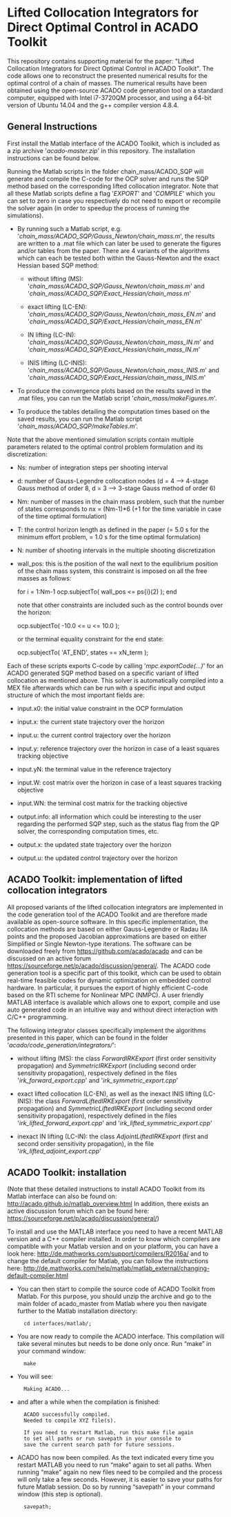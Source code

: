 # Lifted Collocation Integrators for Direct Optimal Control in ACADO Toolkit

This repository contains supporting material for the paper: "Lifted Collocation Integrators for Direct Optimal Control in ACADO Toolkit".
The code allows one to reconstruct the presented numerical results for the optimal control of a chain of masses. The numerical results have been obtained using the open-source ACADO code generation tool on a standard computer, equipped with Intel i7-3720QM processor, and using a 64-bit version of Ubuntu 14.04 and the g++ compiler version 4.8.4.


## General Instructions

First install the Matlab interface of the ACADO Toolkit, which is included as a zip archive '*acado-master.zip*' in this repository. The installation instructions can be found below.

Running the Matlab scripts in the folder chain_mass/ACADO_SQP will generate and compile the C-code for the OCP solver and runs the SQP method based on the corresponding lifted collocation integrator. Note that all these Matlab scripts define a flag '*EXPORT*' and '*COMPILE*' which you can set to zero in case you respectively do not need to export or recompile the solver again (in order to speedup the process of running the simulations).

- By running such a Matlab script, e.g. '*chain_mass/ACADO_SQP/Gauss_Newton/chain_mass.m*', the results are written to a .mat file which can later be used to generate the figures and/or tables from the paper. There are 4 variants of the algorithms which can each be tested both within the Gauss-Newton and the exact Hessian based SQP method:

  - without lifting (MS): '*chain_mass/ACADO_SQP/Gauss_Newton/chain_mass.m*' and '*chain_mass/ACADO_SQP/Exact_Hessian/chain_mass.m*'

  - exact lifting (LC-EN): '*chain_mass/ACADO_SQP/Gauss_Newton/chain_mass_EN.m*' and '*chain_mass/ACADO_SQP/Exact_Hessian/chain_mass_EN.m*'

  - IN lifting (LC-IN): '*chain_mass/ACADO_SQP/Gauss_Newton/chain_mass_IN.m*' and '*chain_mass/ACADO_SQP/Exact_Hessian/chain_mass_IN.m*'

  - INIS lifting (LC-INIS): '*chain_mass/ACADO_SQP/Gauss_Newton/chain_mass_INIS.m*' and '*chain_mass/ACADO_SQP/Exact_Hessian/chain_mass_INIS.m*'
				
- To produce the convergence plots based on the results saved in the .mat files, you can run the Matlab script '*chain_mass/makeFigures.m*'. 

- To produce the tables detailing the computation times based on the saved results, you can run the Matlab script '*chain_mass/ACADO_SQP/makeTables.m*'.


Note that the above mentioned simulation scripts contain multiple parameters related to the optimal control problem formulation and its discretization:

   - Ns: number of integration steps per shooting interval
   - d: number of Gauss-Legendre collocation nodes (d = 4 --> 4-stage Gauss method of order 8, d = 3 --> 3-stage Gauss method of order 6)
   - Nm: number of masses in the chain mass problem, such that the number of states corresponds to nx = (Nm-1)*6  (+1 for the time variable in case of the time optimal formulation)
   - T: the control horizon length as defined in the paper (= 5.0 s for the minimum effort problem, = 1.0 s for the time optimal formulation)
   - N: number of shooting intervals in the multiple shooting discretization
   - wall_pos: this is the position of the wall next to the equilibrium position of the chain mass system, this constraint is imposed on all the free masses as follows:

		for i = 1:Nm-1
			ocp.subjectTo( wall_pos <= ps{i}(2) );
		end

     note that other constraints are included such as the control bounds over the horizon:

		ocp.subjectTo( -10.0 <= u <= 10.0 );

     or the terminal equality constraint for the end state:

		ocp.subjectTo( 'AT_END', states == xN_term );

Each of these scripts exports C-code by calling '*mpc.exportCode(...)*' for an ACADO generated SQP method based on a specific variant of lifted collocation as mentioned above.
This solver is automatically compiled into a MEX file afterwards which can be run with a specific input and output structure of which the most important fields are:

   - input.x0: the initial value constraint in the OCP formulation
   - input.x: the current state trajectory over the horizon
   - input.u: the current control trajectory over the horizon
   - input.y: reference trajectory over the horizon in case of a least squares tracking objective
   - input.yN: the terminal value in the reference trajectory
   - input.W: cost matrix over the horizon in case of a least squares tracking objective
   - input.WN: the terminal cost matrix for the tracking objective

   - output.info: all information which could be interesting to the user regarding the performed SQP step, such as the status flag from the QP solver, the corresponding computation times, etc.
   - output.x: the updated state trajectory over the horizon
   - output.u: the updated control trajectory over the horizon


## ACADO Toolkit: implementation of lifted collocation integrators

All proposed variants of the lifted collocation integrators are implemented in the code generation tool of the ACADO Toolkit and are therefore made available as open-source software.
In this specific implementation, the collocation methods are based on either Gauss-Legendre or Radau IIA points and the proposed Jacobian approximations are based on either Simplified 
or Single Newton-type iterations. The software can be downloaded freely from https://github.com/acado/acado and can be discussed on an active forum https://sourceforge.net/p/acado/discussion/general/.
The ACADO code generation tool is a specific part of this toolkit, which can be used to obtain real-time feasible codes for dynamic optimization on embedded control hardware. 
In particular, it pursues the export of highly efficient C-code based on the RTI scheme for Nonlinear MPC (NMPC). A user friendly MATLAB interface is available which allows one to export, 
compile and use auto generated code in an intuitive way and without direct interaction with C/C++ programming. 

The following integrator classes specifically implement the algorithms presented in this paper, which can be found in the folder '*acado/code_generation/integrators/*':

   - without lifting (MS): 
	the class *ForwardIRKExport* (first order sensitivity propagation) and *SymmetricIRKExport* (including second order sensitivity propagation), 
	respectively defined in the files '*irk_forward_export.cpp*' and '*irk_symmetric_export.cpp*'

   - exact lifted collocation (LC-EN), as well as the inexact INIS lifting (LC-INIS): 
	the class *ForwardLiftedIRKExport* (first order sensitivity propagation) and *SymmetricLiftedIRKExport* (including second order sensitivity propagation), 
	respectively defined in the files '*irk_lifted_forward_export.cpp*' and '*irk_lifted_symmetric_export.cpp*'

   - inexact IN lifting (LC-IN): 
	the class *AdjointLiftedIRKExport* (first and second order sensitivity propagation), in the file '*irk_lifted_adjoint_export.cpp*'


## ACADO Toolkit: installation

(Note that these detailed instructions to install ACADO Toolkit from its Matlab interface can also be found on: http://acado.github.io/matlab_overview.html In addition, there exists an active discussion forum which can be found here: https://sourceforge.net/p/acado/discussion/general/)


To install and use the MATLAB interface you need to have a recent MATLAB version and a C++ compiler installed.
In order to know which compilers are compatible with your Matlab version and on your platform, you can have a look here: http://de.mathworks.com/support/compilers/R2016a/
and to change the default compiler for Matlab, you can follow the instructions here: http://de.mathworks.com/help/matlab/matlab_external/changing-default-compiler.html

- You can then start to compile the source code of ACADO Toolkit from Matlab. For this purpose, you should unzip the archive and go to the main folder of acado_master from Matlab where you then navigate further to the Matlab installation directory:

		cd interfaces/matlab/;

- You are now ready to compile the ACADO interface. This compilation will take several minutes but needs to be done only once. Run “make” in your command window:

		make

- You will see:

		Making ACADO...

- and after a while when the compilation is finished:

		ACADO successfully compiled.
		Needed to compile XYZ file(s).

		If you need to restart Matlab, run this make file again
		to set all paths or run savepath in your console to
		save the current search path for future sessions.

- ACADO has now been compiled. As the text indicated every time you restart MATLAB you need to run “make” again to set all paths. When running “make” again no new files need to be compiled and the process will only take a few seconds. However, it is easier to save your paths for future Matlab session. Do so by running “savepath” in your command window (this step is optional).

		savepath;

